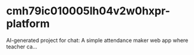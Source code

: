 # cmh79ic010005lh04v2w0hxpr-platform
AI-generated project for chat: A simple attendance maker web app where teacher ca...
